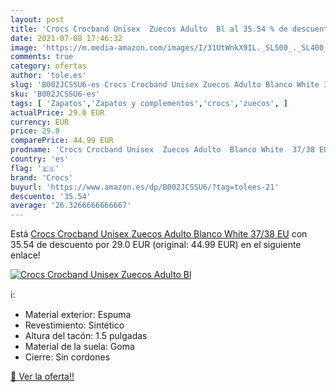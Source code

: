 ```yaml
---
layout: post
title: 'Crocs Crocband Unisex  Zuecos Adulto  Bl al 35.54 % de descuento'
date: 2021-07-08 17:46:32
image: 'https://m.media-amazon.com/images/I/31UtWnkX9IL._SL500_._SL400_.jpg'
comments: true
category: ofertas
author: 'tole.es'
slug: 'B002JCSSU6-es Crocs Crocband Unisex Zuecos Adulto Blanco White 37/38 EU'
sku: 'B002JCSSU6-es'
tags: [ 'Zapatos','Zapatos y complementos','crocs','zuecos', ]
actualPrice: 29.0 EUR
currency: EUR
price: 29.0
comparePrice: 44.99 EUR
prodname: 'Crocs Crocband Unisex  Zuecos Adulto  Blanco White  37/38 EU'
country: 'es'
flag: '🇪🇸'
brand: 'Crocs'
buyurl: 'https://www.amazon.es/dp/B002JCSSU6/?tag=tolees-21'
descuento: '35.54'
average: '26.3266666666667'
---
```


Está [Crocs Crocband Unisex  Zuecos Adulto  Blanco White  37/38 EU](https://www.amazon.es/dp/B002JCSSU6/?tag=tolees-21) con 35.54 de descuento por 29.0 EUR (original: 44.99 EUR) en el siguiente enlace!

[![Crocs Crocband Unisex  Zuecos Adulto  Bl](https://m.media-amazon.com/images/I/31UtWnkX9IL._SL500_._SL400_.jpg)](https://www.amazon.es/dp/B002JCSSU6/?tag=tolees-21)

ℹ️:

- Material exterior: Espuma
- Revestimiento: Sintético
- Altura del tacón: 1.5 pulgadas
- Material de la suela: Goma
- Cierre: Sin cordones

[🛒 Ver la oferta!!](https://www.amazon.es/dp/B002JCSSU6/?tag=tolees-21)
